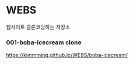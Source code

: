 # WEBS

웹사이트 클론코딩하는 저장소

### 001-boba-icecream clone

https://kimmming.github.io/WEBS/boba-icecream/
